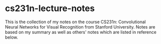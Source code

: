 # cs231n-lecture-notes
This is the collection of my notes on the course CS231n: Convolutional Neural Networks for Visual Recognition from Stanford University. Notes are based on my summary as well as others' notes which are listed in reference below.
